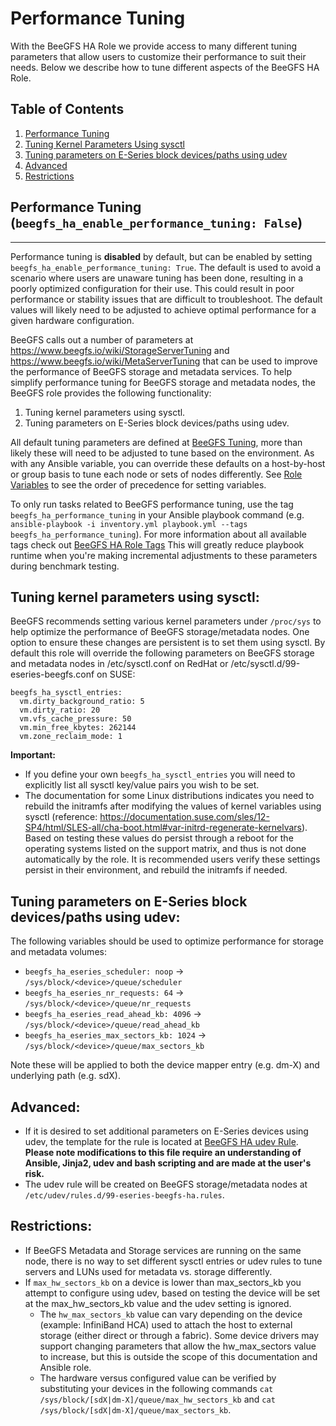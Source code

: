 # Performance Tuning
With the BeeGFS HA Role we provide access to many different tuning parameters that allow users to customize their performance to suit their needs. Below we describe how to tune different aspects of the BeeGFS HA Role.

## Table of Contents
1. [Performance Tuning](#performance-tuning)
2. [Tuning Kernel Parameters Using sysctl](#tuning-kernel-parameters-using-sysctl)
3. [Tuning parameters on E-Series block devices/paths using udev](#tuning-parameters-on-eseries-block-devices)
4. [Advanced](#advanced)
5. [Restrictions](#restrictions)

<a name="performance-tuning"> </a>
## Performance Tuning (`beegfs_ha_enable_performance_tuning: False`)
-----------------------------------------------------------------
Performance tuning is **disabled** by default, but can be enabled by setting `beegfs_ha_enable_performance_tuning: True`. The default is used to avoid a scenario where users are unaware tuning has been done, resulting in a poorly optimized configuration for their use. This could result in poor performance or stability issues that are difficult to troubleshoot. The default values will likely need to be adjusted to achieve optimal performance for a given hardware configuration.

BeeGFS calls out a number of parameters at https://www.beegfs.io/wiki/StorageServerTuning and https://www.beegfs.io/wiki/MetaServerTuning that can be used to improve the performance of BeeGFS storage and metadata services. To help simplify performance tuning for BeeGFS storage and metadata nodes, the BeeGFS role provides the following functionality:

1) Tuning kernel parameters using sysctl.
2) Tuning parameters on E-Series block devices/paths using udev.

All default tuning parameters are defined at [BeeGFS Tuning](../defaults/main.yml), more than likely these will need to be adjusted to tune based on the environment. As with any Ansible variable, you can override these defaults on a host-by-host or group basis to tune each node or sets of nodes differently. See [Role Variables](role_variables.md) to see the order of precedence for setting variables.

To only run tasks related to BeeGFS performance tuning, use the tag `beegfs_ha_performance_tuning` in your Ansible playbook command (e.g. `ansible-playbook -i inventory.yml playbook.yml --tags beegfs_ha_performance_tuning`). For more information about all available tags check out [BeeGFS HA Role Tags](role_tags.md) This will greatly reduce playbook runtime when you're making incremental adjustments to these parameters during benchmark testing.

<a name="tuning-kernel-parameters-using-sysctl"></a>
## Tuning kernel parameters using sysctl:

BeeGFS recommends setting various kernel parameters under `/proc/sys` to help optimize the performance of BeeGFS storage/metadata nodes. One option to ensure these changes are persistent is to set them using sysctl. By default this role will override the following parameters on BeeGFS storage and metadata nodes in /etc/sysctl.conf on RedHat or /etc/sysctl.d/99-eseries-beegfs.conf on SUSE:

    beegfs_ha_sysctl_entries:
      vm.dirty_background_ratio: 5
      vm.dirty_ratio: 20
      vm.vfs_cache_pressure: 50
      vm.min_free_kbytes: 262144
      vm.zone_reclaim_mode: 1

**Important:**
- If you define your own `beegfs_ha_sysctl_entries` you will need to explicitly list all sysctl key/value pairs you wish to be set.
- The documentation for some Linux distributions indicates you need to rebuild the initramfs after modifying the values of kernel variables using sysctl (reference: https://documentation.suse.com/sles/12-SP4/html/SLES-all/cha-boot.html#var-initrd-regenerate-kernelvars). Based on testing these values do persist through a reboot for the operating systems listed on the support matrix, and thus is not done automatically by the role. It is recommended users verify these settings persist in their environment, and rebuild the initramfs if needed.

<a name="tuning-parameters-on-eseries-block-devices"></a>
## Tuning parameters on E-Series block devices/paths using udev:

The following variables should be used to optimize performance for storage and metadata volumes:

- `beegfs_ha_eseries_scheduler: noop` -> `/sys/block/<device>/queue/scheduler`
- `beegfs_ha_eseries_nr_requests: 64` -> `/sys/block/<device>/queue/nr_requests`
- `beegfs_ha_eseries_read_ahead_kb: 4096` -> `/sys/block/<device>/queue/read_ahead_kb`
- `beegfs_ha_eseries_max_sectors_kb: 1024` -> `/sys/block/<device>/queue/max_sectors_kb`

Note these will be applied to both the device mapper entry (e.g. dm-X) and underlying path (e.g. sdX).

<a name="advanced"></a>
## Advanced:
- If it is desired to set additional parameters on E-Series devices using udev, the template for the rule is located at [BeeGFS HA udev Rule](../templates/common/eseries_beegfs_ha_udev_rule.j2). **Please note modifications to this file require an understanding of Ansible, Jinja2, udev and bash scripting and are made at the user's risk.**
- The udev rule will be created on BeeGFS storage/metadata nodes at `/etc/udev/rules.d/99-eseries-beegfs-ha.rules`.

<a name="restrictions"></a>
## Restrictions:
- If BeeGFS Metadata and Storage services are running on the same node, there is no way to set different sysctl entries or udev rules to tune servers and LUNs used for metadata vs. storage differently.
- If `max_hw_sectors_kb` on a device is lower than max_sectors_kb you attempt to configure using udev, based on testing the device will be set at the max_hw_sectors_kb value and the udev setting is ignored.
  - The `hw_max_sectors_kb` value can vary depending on the device (example: InfiniBand HCA) used to attach the host to external storage (either direct or through a fabric). Some device drivers may support changing parameters that allow the hw_max_sectors value to increase, but this is outside the scope of this documentation and Ansible role.
  - The hardware versus configured value can be verified by substituting your devices in the following commands `cat /sys/block/[sdX|dm-X]/queue/max_hw_sectors_kb` and `cat /sys/block/[sdX|dm-X]/queue/max_sectors_kb`.    